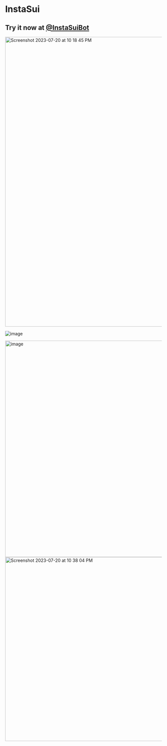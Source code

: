 # InstaSui

## Try it now at [@InstaSuiBot](https://t.me/InstaSuiBot)

<img width="929" alt="Screenshot 2023-07-20 at 10 18 45 PM" src="https://github.com/EasonC13/InstaSui/assets/43432631/5fcce794-8d51-41c4-a103-c179cf0ddc7d">

![image](https://github.com/EasonC13/InstaSui/assets/43432631/af62e411-ffa4-4d9c-95cd-e60280e600f6)

<img width="694" alt="image" src="https://github.com/EasonC13/InstaSui/assets/43432631/6ae0bb1a-b249-4548-80e1-93741892357a" disabled>

<img width="590" alt="Screenshot 2023-07-20 at 10 38 04 PM" src="https://github.com/EasonC13/InstaSui/assets/43432631/6c7ca7fd-a483-40f9-931e-207cc8053a62">
